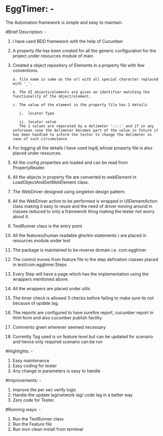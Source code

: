 # EggTimer: -
The Automation framework is simple and easy to maintain.

#Brief Description: -
1. I have used BDD framework with the help of Cucumber
2. A property file has been created for all the generic configuration for the project under resources module of main
3. Created a object repository of Elements in a property file with few conventions.
   
       a. file name is same as the url with all special character replaced with '_'.
   
       b. The UI objects/elements are given an identifier matching the functionality of the object/element.
   
       c. The value of the element in the property file has 2 details
   
          i.  locator Type
   
          ii. locator value
          The 2 values are seperated by a delimeter '::::' and if in any unforseen case the delimeter becomes part of the value in future it has been handled to inform the tester to change the delimeter in case of such circumstance
4. For logging all the details  I have used log4j whose property file is also placed under resources.
5. All the config properties are loaded and can be read from PropertyReader.
6. All the objects in property file are converted to webElement in LoadObjectAndGetWebElement class.
7. The WebDriver designed using singleton design pattern.
8. All the WebDriver action to be performed is wrapped in UIElementAction class making it easy to reuse and the need of driver moving around in classes reduced to      only a framework thing making the tester not worry about it.
9. TestRunner class is the entry point
10. All the features(human readable gherkin statements ) are placed in resources module under test
11. The package is maintained to be reverse domain i.e. com.eggtimer
12. The control moves from feature file to the step defination classes placed in test/com.eggtimer.Steps 
13. Every Step will have a page which has the implementation using the wrappers mentioned above.
14. All the wrappers are placed under utils
15. The timer check is allowed 3 checks before failing to make sure its not because of update lag.
16. The reports are configured to have surefire report, cucumber report in html form and also cucumber publish facility.
17. Comments given wherever seemed necessary
18. Currently Tag used is on feature level but can be updated for scenario and hence only
 required scenario can be run

#Highlights: -
1. Easy maintenance
2. Easy coding for tester 
3. Any change in parameters is easy to handle

#Improvements: -
1. Improve the per sec verify logic
2. Handle the update lag/network lag/ code lag in a better way
3. Zero code for Tester.

#Running ways: -
1. Run the TestRunner class
2. Run the Feature file
3. Run mvn clean install from terminal